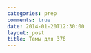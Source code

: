 ```yaml
---
categories: prep
comments: true
date: 2014-01-20T12:30:00
layout: post
title: Темы для 376
---
```


